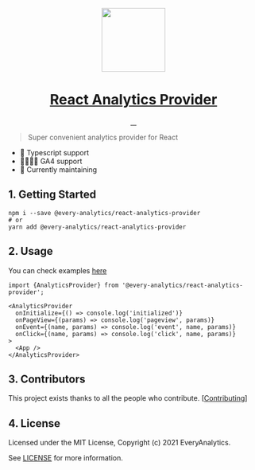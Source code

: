 <p align="center">
  <a href="https://everyanalytics.github.io/web-analytics-handbook/docs/react-analytics-provider/intro" target="blank">
    <img src="https://user-images.githubusercontent.com/3839771/128202563-2f5b9fc6-6b7d-4baf-9861-0cff67993be1.png" height="128">
    <h1 align="center">React Analytics Provider</h1>
  </a>
</p>

<p align="center">
  <a aria-label="NPM version" href="https://www.npmjs.com/package/@every-analytics/react-analytics-provider">
    <img alt="" src="https://img.shields.io/npm/v/@every-analytics/react-analytics-provider.svg?style=for-the-badge&labelColor=000000">
  </a>
  <a aria-label="License" href="https://github.com/EveryAnalytics/react-analytics-provider/blob/main/LICENSE">
    <img alt="" src="https://img.shields.io/npm/l/@every-analytics/react-analytics-provider.svg?style=for-the-badge&labelColor=000000">
  </a>
  <a aria-label="GitHub Stars" href="https://github.com/EveryAnalytics/react-analytics-provider">
    <img alt="" src="https://img.shields.io/github/stars/EveryAnalytics/react-analytics-provider?style=for-the-badge&labelColor=000000">
  </a>
  <a aria-label="Web Analytics Handbook" href="https://everyanalytics.github.io/web-analytics-handbook/">
    <img alt="" src="https://img.shields.io/badge/Web%20Analytics%20Handbook-skyblue.svg?style=for-the-badge&label=handbook&labelColor=000000&logoWidth=20">
  </a>
</p>

> Super convenient analytics provider for React

- 💙 Typescript support
- 👨‍👩‍👧‍👦 GA4 support
- 🏃 Currently maintaining


## 1. Getting Started

```shell
npm i --save @every-analytics/react-analytics-provider
# or
yarn add @every-analytics/react-analytics-provider
```

## 2. Usage

You can check examples [here](https://github.com/EveryAnalytics/react-analytics-provider/tree/main/demo)

```tsx
import {AnalyticsProvider} from '@every-analytics/react-analytics-provider';

<AnalyticsProvider
  onInitialize={() => console.log('initialized')}
  onPageView={(params) => console.log('pageview', params)}
  onEvent={(name, params) => console.log('event', name, params)}
  onClick={(name, params) => console.log('click', name, params)}
>
  <App />
</AnalyticsProvider>
```

## 3. Contributors

This project exists thanks to all the people who contribute. [[Contributing](https://github.com/EveryAnalytics/react-analytics-provider/blob/main/CONTRIBUTING.md)]


## 4. License

Licensed under the MIT License, Copyright (c) 2021 EveryAnalytics.

See [LICENSE](https://github.com/EveryAnalytics/react-analytics-provider/blob/main/LICENSE) for more information.